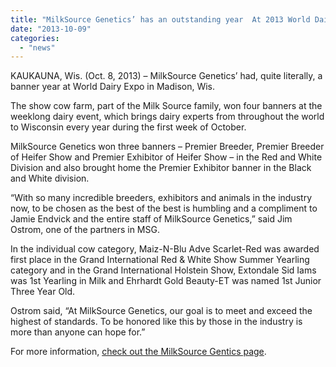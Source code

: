 ```yaml
---
title: "MilkSource Genetics’ has an outstanding year  At 2013 World Dairy Expo in Madison"
date: "2013-10-09"
categories: 
  - "news"
---
```


KAUKAUNA, Wis. (Oct. 8, 2013) – MilkSource Genetics’ had, quite literally, a banner year at World Dairy Expo in Madison, Wis.

The show cow farm, part of the Milk Source family, won four banners at the weeklong dairy event, which brings dairy experts from throughout the world to Wisconsin every year during the first week of October.

MilkSource Genetics won three banners – Premier Breeder, Premier Breeder of Heifer Show and Premier Exhibitor of Heifer Show – in the Red and White Division and also brought home the Premier Exhibitor banner in the Black and White division.

“With so many incredible breeders, exhibitors and animals in the industry now, to be chosen as the best of the best is humbling and a compliment to Jamie Endvick and the entire staff of MilkSource Genetics,” said Jim Ostrom, one of the partners in MSG.

In the individual cow category, Maiz-N-Blu Adve Scarlet-Red was awarded first place in the Grand International Red & White Show Summer Yearling category and in the Grand International Holstein Show, Extondale Sid Iams was 1st Yearling in Milk and Ehrhardt Gold Beauty-ET was named 1st Junior Three Year Old.

Ostrom said, “At MilkSource Genetics, our goal is to meet and exceed the highest of standards. To be honored like this by those in the industry is more than anyone can hope for.”

For more information, [check out the MilkSource Gentics page](http://milk-source.local/milksource-genetics/ "MilkSource Genetics").
